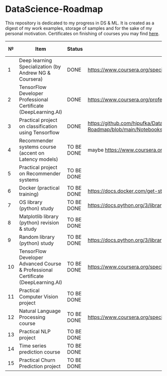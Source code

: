 # DataScience-Roadmap
This repository is dedicated to my progress in DS & ML. It is created as a digest of my work examples, storage of samples and for the sake of my personal motivation. Certificates on finishing of courses you may find <a href="https://github.com/hipufka/DataScience-Roadmap/tree/main/Certificates">here</a>.


№ |Item                                   |Status      |URL    | Date of finish
--|---------------------------------------|------------|-------|---------------
1 |Deep learning Specialization (by Andrew NG & Coursera)  |DONE|https://www.coursera.org/specializations/deep-learning |16.12.2021
2 |TensorFlow Developer Professional Certificate (DeepLearning.AI)|DONE|https://www.coursera.org/professional-certificates/tensorflow-in-practice |13.05.2022
3 |Practical project on classification using Tensorflow|DONE|https://github.com/hipufka/DataScience-Roadmap/blob/main/Notebooks/Tensorflow/Sonar_classification_Tensorflow.ipynb|04.06.2022
4 |Recommender systems course (accent on Latency models) |TO BE DONE|maybe https://www.coursera.org/specializations/recommender-systems|
5 |Practical project on Recommender systems                 |TO BE DONE|
6 |Docker (practical training)                 |TO BE DONE|https://docs.docker.com/get-started/overview/
7 |OS library (python) study                       |TO BE DONE|https://docs.python.org/3/library/os.html?highlight=os#module-os
8 |Matplotlib library (python) revision & study           |TO BE DONE|
9 |Random library (python) study                 |TO BE DONE|https://docs.python.org/3/library/random.html?highlight=random#module-random
10 |TensorFlow Developer Advanced Course & Professional Certificate (DeepLearning.AI)|TO BE DONE|https://www.coursera.org/specializations/tensorflow-advanced-techniques|
11|Practical Computer Vision project |TO BE DONE|
12 |Natural Language Processing course|TO BE DONE|https://www.coursera.org/specializations/natural-language-processing
13 |Practical NLP project                  |TO BE DONE|
14 |Time series prediction course             |TO BE DONE|
15 |Practical Churn Prediction project               |TO BE DONE|

